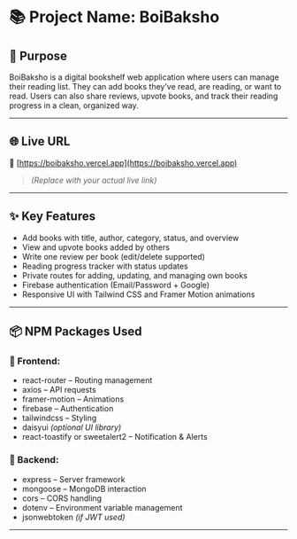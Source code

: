 # 📚 Project Name: BoiBaksho

## 🎯 Purpose

BoiBaksho is a digital bookshelf web application where users can manage their reading list. They can add books they’ve read, are reading, or want to read. Users can also share reviews, upvote books, and track their reading progress in a clean, organized way.

---

## 🌐 Live URL

🔗 [https://boibaksho.vercel.app](https://boibaksho.vercel.app)  
> _(Replace with your actual live link)_

---

## ✨ Key Features

- Add books with title, author, category, status, and overview
- View and upvote books added by others
- Write one review per book (edit/delete supported)
- Reading progress tracker with status updates
- Private routes for adding, updating, and managing own books
- Firebase authentication (Email/Password + Google)
- Responsive UI with Tailwind CSS and Framer Motion animations

---

## 📦 NPM Packages Used

### 🔧 Frontend:
- react-router – Routing management
- axios – API requests
- framer-motion – Animations
- firebase – Authentication
- tailwindcss – Styling
- daisyui *(optional UI library)*
- react-toastify or sweetalert2 – Notification & Alerts

### 🔧 Backend:
- express – Server framework
- mongoose – MongoDB interaction
- cors – CORS handling
- dotenv – Environment variable management
- jsonwebtoken *(if JWT used)*

---